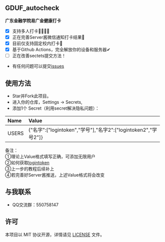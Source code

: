 ## GDUF_autocheck

**广东金融学院易广金健康打卡**
- [x] 支持多人打卡👨‍👩‍👧‍👧
- [x] 正在完善Server酱微信通知打卡结果💬
- [x] 目前仅支持固定校内打卡🏫
- [x] 基于Github Actions，完全解放你的设备和服务器✔
- [ ] 正在改善sectets提交方法！
- 有任何问题可以提交[issues](https://github.com/feizao67/GDUF_autocheck/issues/new)  

## 使用方法
- Star并Fork此项目。
- 进入你的仓库，Settings → Secrets,
- 添加1个 Secret（利用secret解决隐私问题）：

|Name |Value                                                        |
|:----|:------------------------------------------------------------|
|USERS|{"名字":["logintoken","学号"],"名字2":["logintoken2","学号2"]}|

备注：<br>
①理论上Value格式填写正确，可添加无限用户<br>
②如何获取[logintoken](https://www.baidu.com/) <br>
③上一步的教程后续补上<br>
④若完善好Server酱推送，上述Value格式将会改变

## 与我联系
- QQ交流群：550758147


## 许可
本项目以 MIT 协议开源，详情请见 [LICENSE](LICENSE) 文件。
